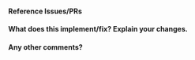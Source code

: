 <!--
Thanks for opening the pull request! 

-->

#### Reference Issues/PRs

<!--
Please use keywords (e.g., Fixes) to create a link to the issues or pull requests
you resolved.

Example: Fixes #123. 
-->

#### What does this implement/fix? Explain your changes.

<!--
Explain why this PR is needed and what changes you made.

Example: Added a new model.
-->

#### Any other comments?

<!--
Note that it may take some time for the maintainers to review the PR.

We value your contributions and understand the time you put into this PR.
So thanks for your contribution.
-->